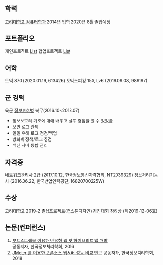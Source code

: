 ## 학력

[고려대학교 컴퓨터학과](http://cs.korea.ac.kr/cs/index.do)
2014년 입학
2020년 8월 졸업예정

## 포트폴리오

개인프로젝트 [List](https://newtype94.github.io/categories/%ED%8F%AC%ED%8A%B8%ED%8F%B4%EB%A6%AC%EC%98%A4/%EA%B0%9C%EC%9D%B8%ED%94%84%EB%A1%9C%EC%A0%9D%ED%8A%B8/)
협업프로젝트 [List](https://newtype94.github.io/categories/%ED%8F%AC%ED%8A%B8%ED%8F%B4%EB%A6%AC%EC%98%A4/%ED%98%91%EC%97%85%ED%94%84%EB%A1%9C%EC%A0%9D%ED%8A%B8/)

## 어학

토익 870 (2020.01.19, 613426)
토익스피킹 150, Lv6 (2019.09.08, 989197)

## 군 경력

육군 [정보보호병](https://namu.wiki/w/%EC%A0%95%EB%B3%B4%EB%B3%B4%ED%98%B8%EB%B3%91) 복무(2016.10~2018.07)

- 정보보호의 기초에 대해 배우고 실무 경험을 할 수 있었음
- 보안 로그 관제
- 일일 유해 로그 점검/백업
- 방화벽 정책/로그 점검
- 백신 서버 통합 관리

## 자격증

[네트워크관리사 2급](https://www.icqa.or.kr/cn/page/network) (2017.10.12, 한국정보통신자격협회, NT2039329)
정보처리기능사 (2016.06.22, 한국산업인력공단, 16820700225W)

## 수상

고려대학교 2019-2 졸업프로젝트(캡스톤디자인) 경진대회 장려상 (제2019-12-06호)

## 논문(컨퍼런스)

1. [부트스트랩을 이용한 반응형 웹 및 하이브리드 앱 개발](http://www.ndsl.kr/ndsl/search/detail/article/articleSearchResultDetail.do?cn=NPAP12621977&SITE=CLICK)  
   공동저자, 한국정보처리학회, 2016
2. [JMeter 를 이용한 오픈소스 웹서버 성능 비교 연구](http://www.ndsl.kr/ndsl/search/detail/article/articleSearchResultDetail.do?cn=NPAP12896933)
   공동저자, 한국정보처리학회, 2018
